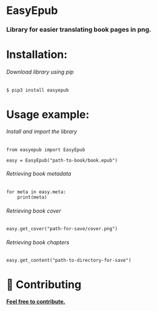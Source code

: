 # EasyEpub
### Library for easier translating book pages in png.

# Installation:

###### Download library using pip
```bash
$ pip3 install easyepub
```

# Usage example:
###### Install and import the library
```python3
from easyepub import EasyEpub

easy = EasyEpub("path-to-book/book.epub")
```
###### Retrieving book metadata
```python3
for meta in easy.meta:
    print(meta)
```
###### Retrieving book cover
```python3
easy.get_cover("path-for-save/cover.png")
```
###### Retrieving book chapters
```python3
easy.get_content("path-to-directory-for-save")
```
# 🤝 Contributing
#### <a href="https://github.com/xcaq/easyepub/graphs/contributors" align=center>Feel free to contribute.</a>

